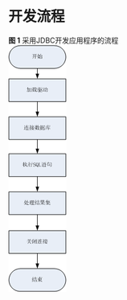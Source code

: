 # 开发流程<a name="ZH-CN_TOPIC_0244720260"></a>

**图 1**  采用JDBC开发应用程序的流程<a name="zh-cn_topic_0237120379_zh-cn_topic_0213179124_zh-cn_topic_0189251870_zh-cn_topic_0059779103_fdb55908af82449daa2cfa6bcea1ed102"></a>  
![](figures/The-process-of-developing-applications-using-JDBC.png "采用JDBC开发应用程序的流程")

